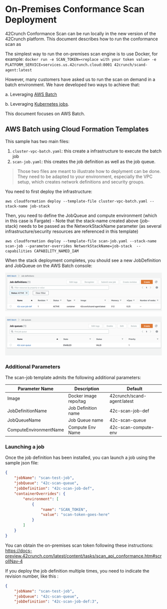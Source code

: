 # On-Premises Conformance Scan Deployment

42Crunch Conformance Scan can be run locally in the new version of the 42Crunch platform. This document describes how to run the conformance scan as 

The simplest way to run the on-premises scan engine is to use Docker, for example:
`docker run -e SCAN_TOKEN=<replace with your token value> -e PLATFORM_SERVICE=services.us.42crunch.cloud:8001 42crunch/scand-agent:latest`

However, many customers have asked us to run the scan on demand in a batch environment. We have developed two ways to achieve that:

a. Leveraging [AWS Batch](https://docs.aws.amazon.com/batch/latest/userguide/Batch_GetStarted.html) 

b. Leveraging [Kubernetes jobs](https://kubernetes.io/docs/concepts/workloads/controllers/job/).

This document focuses on AWS Batch.

## AWS Batch using Cloud Formation Templates

This sample has two main files:

1. `cluster-vpc-batch.yaml`: this create a infrastructure to execute the batch job
2. `scan-job.yaml`: this creates the job definition as well as the job queue.

> Those two files are meant to illustrate how to deplyment can be done. They need to be adapted to your environment, especially the VPC setup, which creates network definitions and security groups.

You need to first deploy the infrastructure:

```shell
aws cloudformation deploy --template-file cluster-vpc-batch.yaml --stack-name job-stack
```

Then, you need to define the JobQueue and compute environment (which in this case is Fargate) - Note that the stack-name created above (job-stack) needs to be passed as the NetworkStackName  parameter (as several infrastructure/security resources are referenced in this template)

```shell
aws cloudformation deploy --template-file scan-job.yaml --stack-name scan-job --parameter-overrides NetworkStackName=job-stack  --capabilities CAPABILITY_NAMED_IAM
```

When the stack deployment completes, you should see a new JobDefinition and JobQueue on the AWS Batch console:

![JobDef](../graphics/JobDef.png)

![JobQueue](../graphics/JobQueue.png)

### Additional Parameters

The scan-job template admits the following additional parameters:

| Parameter Name         | Description           | Default                     |
| ---------------------- | --------------------- | --------------------------- |
| Image                  | Docker image repo/tag | 42crunch/scand-agent:latest |
| JobDefinitionName      | Job Definition name   | 42c-scan-job-def            |
| JobQueueName           | Job Queue name        | 42c-scan-queue              |
| ComputeEnvironmentName | Compute Env Name      | 42c-scan-compute-env        |

### Launching a job

Once the job definition has been installed, you can launch a job using the sample json file:

```json
{
    "jobName": "scan-test-job",
    "jobQueue": "42c-scan-queue",
    "jobDefinition": "42c-scan-job-def",
    "containerOverrides": {
        "environment": [
            {
                "name": "SCAN_TOKEN",
                "value": "scan-token-goes-here"
            }
        ]
    }
}

```

You can obtain the on-premises scan token following these instructions: https://docs-preview.42crunch.com/latest/content/tasks/scan_api_conformance.htm#scrollNav-4

If you deploy the job definition multiple times, you need to indicate the revision number, like this : 

```json
{
    "jobName": "scan-test-job",
    "jobQueue": "42c-scan-queue",
    "jobDefinition": "42c-scan-job-def:3",
```

